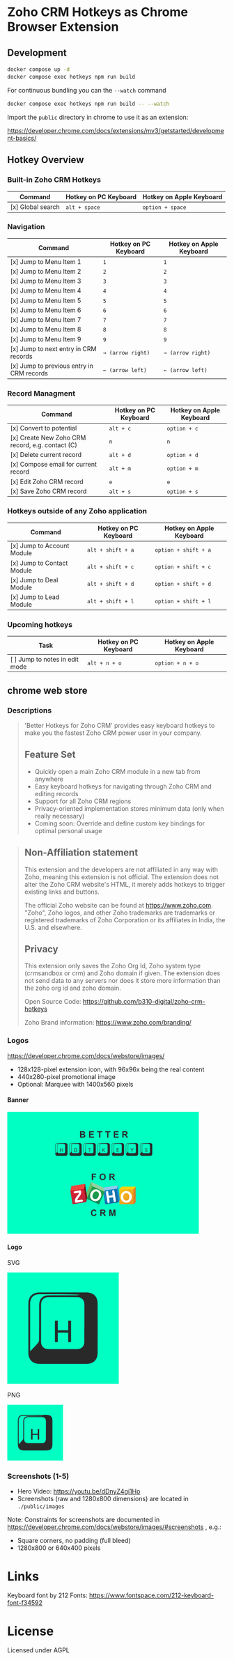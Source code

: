 # Zoho CRM Hotkeys as Chrome Browser Extension

## Development

```bash
docker compose up -d
docker compose exec hotkeys npm run build
```

For continuous bundling you can the `--watch` command

```bash
docker compose exec hotkeys npm run build -- --watch
```

Import the `public` directory in chrome to use it as an extension:

https://developer.chrome.com/docs/extensions/mv3/getstarted/development-basics/

## Hotkey Overview

### Built-in Zoho CRM Hotkeys

| Command           | Hotkey on PC Keyboard | Hotkey on Apple Keyboard |
| ----------------- | --------------------- | ------------------------ |
| [x] Global search | `alt + space`         | `option + space`         |

### Navigation

| Command                                   | Hotkey on PC Keyboard | Hotkey on Apple Keyboard |
| ----------------------------------------- | --------------------- | ------------------------ |
| [x] Jump to Menu Item 1                   | `1`                   | `1`                      |
| [x] Jump to Menu Item 2                   | `2`                   | `2`                      |
| [x] Jump to Menu Item 3                   | `3`                   | `3`                      |
| [x] Jump to Menu Item 4                   | `4`                   | `4`                      |
| [x] Jump to Menu Item 5                   | `5`                   | `5`                      |
| [x] Jump to Menu Item 6                   | `6`                   | `6`                      |
| [x] Jump to Menu Item 7                   | `7`                   | `7`                      |
| [x] Jump to Menu Item 8                   | `8`                   | `8`                      |
| [x] Jump to Menu Item 9                   | `9`                   | `9`                      |
| [x] Jump to next entry in CRM records     | `→ (arrow right)`     | `→ (arrow right)`        |
| [x] Jump to previous entry in CRM records | `← (arrow left)`      | `← (arrow left)`         |

### Record Managment

| Command                                          | Hotkey on PC Keyboard | Hotkey on Apple Keyboard |
| ------------------------------------------------ | --------------------- | ------------------------ |
| [x] Convert to potential                         | `alt + c`             | `option + c`             |
| [x] Create New Zoho CRM record, e.g. contact (C) | `n`                   | `n`                      |
| [x] Delete current record                        | `alt + d`             | `option + d`             |
| [x] Compose email for current record             | `alt + m`             | `option + m`             |
| [x] Edit Zoho CRM record                         | `e`                   | `e`                      |
| [x] Save Zoho CRM record                         | `alt + s`             | `option + s`             |

### Hotkeys outside of any Zoho application

| Command                    | Hotkey on PC Keyboard | Hotkey on Apple Keyboard |
| -------------------------- | --------------------- | ------------------------ |
| [x] Jump to Account Module | `alt + shift + a`     | `option + shift + a`     |
| [x] Jump to Contact Module | `alt + shift + c`     | `option + shift + c`     |
| [x] Jump to Deal Module    | `alt + shift + d`     | `option + shift + d`     |
| [x] Jump to Lead Module    | `alt + shift + l`     | `option + shift + l`     |

### Upcoming hotkeys

| Task                           | Hotkey on PC Keyboard | Hotkey on Apple Keyboard |
| ------------------------------ | --------------------- | ------------------------ |
| [ ] Jump to notes in edit mode | `alt + n + o`         | `option + n + o`         |

## chrome web store

### Descriptions

> 'Better Hotkeys for Zoho CRM' provides easy keyboard hotkeys to make you the fastest Zoho CRM power user in your company.
>
> ## Feature Set
>
> - Quickly open a main Zoho CRM module in a new tab from anywhere
> - Easy keyboard hotkeys for navigating through Zoho CRM and editing records
> - Support for all Zoho CRM regions
> - Privacy-oriented implementation stores minimum data (only when really necessary)
> - Coming soon: Override and define custom key bindings for optimal personal usage

> ## Non-Affiliation statement
>
> This extension and the developers are not affiliated in any way with Zoho, meaning this extension is not official. The extension does not alter the Zoho CRM website's HTML, it merely adds hotkeys to trigger existing links and buttons.
>
> The official Zoho website can be found at https://www.zoho.com.
> "Zoho", Zoho logos, and other Zoho trademarks are trademarks or registered trademarks of Zoho Corporation or its affiliates in India, the U.S. and elsewhere.
>
> ## Privacy
>
> This extension only saves the Zoho Org Id, Zoho system type (crmsandbox or crm) and Zoho domain if given. The extension does not send data to any servers nor does it store more information than the zoho org id and zoho domain.
>
> Open Source Code: https://github.com/b310-digital/zoho-crm-hotkeys
>
> Zoho Brand information: https://www.zoho.com/branding/

### Logos

https://developer.chrome.com/docs/webstore/images/

- 128x128-pixel extension icon, with 96x96x being the real content
- 440x280-pixel promotional image
- Optional: Marquee with 1400x560 pixels

#### Banner

![Chrome Web Store](/public/images/chrome_web_store_logo_better_hotkeys.png)

#### Logo

SVG

![Logo](/public/images/zoho_better_hotkeys_icon.svg)

PNG

![Logo](/public/images/zoho_better_hotkeys_icon.png)

### Screenshots (1-5)

- Hero Video: https://youtu.be/dDnyZ4gi1Ho
- Screenshots (raw and 1280x800 dimensions) are located in `./public/images`

Note: Constraints for screenshots are documented in https://developer.chrome.com/docs/webstore/images/#screenshots , e.g.:

- Square corners, no padding (full bleed)
- 1280x800 or 640x400 pixels

# Links

Keyboard font by 212 Fonts: https://www.fontspace.com/212-keyboard-font-f34592

# License

Licensed under AGPL
